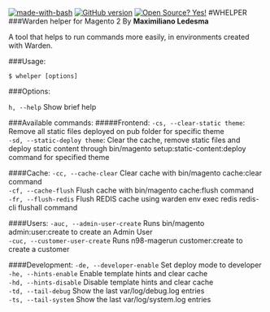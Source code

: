 [![made-with-bash](https://img.shields.io/badge/Made%20with-Bash-1f425f.svg)](https://www.gnu.org/software/bash/)
[![GitHub version](https://badge.fury.io/gh/Naereen%2FStrapDown.js.svg)](https://github.com/maxiledesma/whelper)
[![Open Source? Yes!](https://badgen.net/badge/Open%20Source%20%3F/Yes%21/blue?icon=github)](https://github.com/Naereen/badges/)
#WHELPER
###Warden helper for Magento 2
By **Maximiliano Ledesma**

A tool that helps to run commands more easily, in environments created with Warden.

###Usage:
```shell
$ whelper [options]
```

###Options:

`h, --help`
Show brief help

###Available commands:
#####Frontend:
`-cs, --clear-static theme`: Remove all static files deployed on pub folder for specific theme<br>
`-sd, --static-deploy theme`: Clear the cache, remove static files and deploy static content through bin/magento setup:static-content:deploy command for specified theme

####Cache:
`-cc, --cache-clear` Clear cache with bin/magento cache:clear command<br>
`-cf, --cache-flush` Flush cache with bin/magento cache:flush command<br>
`-fr, --flush-redis` Flush REDIS cache using warden env exec redis redis-cli flushall command

####Users:
`-auc, --admin-user-create` Runs bin/magento admin:user:create to create an Admin User<br>
`-cuc, --customer-user-create` Runs n98-magerun customer:create to create a customer<br>

####Development:
`-de, --developer-enable` Set deploy mode to developer<br>
`-he, --hints-enable` Enable template hints and clear cache<br>
`-hd, --hints-disable` Disable template hints and clear cache<br>
`-td, --tail-debug` Show the last var/log/debug.log entries<br>
`-ts, --tail-system` Show the last var/log/system.log entries
